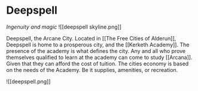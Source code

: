 # Deepspell
*Ingenuity and magic*
![[deepspell skyline.png]]

Deepspell, the Arcane City. Located in [[The Free Cities of Alderun]], Deepspell is home to a prosperous city, and the [[Kerketh Academy]]. The presence of the academy is what defines the city. Any and all who prove themselves qualified to learn at the academy can come to study [[Arcana]]. Given that they can afford the cost of tuition. The cities economy is based on the needs of the Academy. Be it supplies, amenities, or recreation.

![[deepspell.png]]